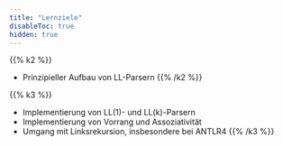 ```yaml
---
title: "Lernziele"
disableToc: true
hidden: true
---
```


{{% k2 %}}
*   Prinzipieller Aufbau von LL-Parsern
{{% /k2 %}}

{{% k3 %}}

*   Implementierung von LL(1)- und LL(k)-Parsern
*   Implementierung von Vorrang und Assoziativität
*   Umgang mit Linksrekursion, insbesondere bei ANTLR4
{{% /k3 %}}

